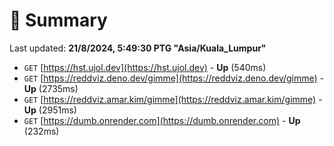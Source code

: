 # 📖 Summary
Last updated: **21/8/2024, 5:49:30 PTG "Asia/Kuala_Lumpur"**

- `GET` [https://hst.ujol.dev](https://hst.ujol.dev) - **Up** (540ms)
- `GET` [https://reddviz.deno.dev/gimme](https://reddviz.deno.dev/gimme) - **Up** (2735ms)
- `GET` [https://reddviz.amar.kim/gimme](https://reddviz.amar.kim/gimme) - **Up** (2951ms)
- `GET` [https://dumb.onrender.com](https://dumb.onrender.com) - **Up** (232ms)
